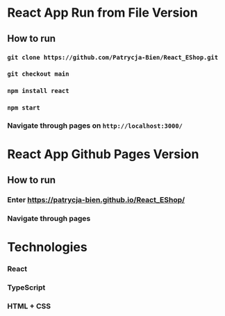 # React App Run from File Version

## How to run
### `git clone https://github.com/Patrycja-Bien/React_EShop.git`
### `git checkout main`
### `npm install react`
### `npm start`
### Navigate through pages on `http://localhost:3000/`

# React App Github Pages Version

## How to run
### Enter https://patrycja-bien.github.io/React_EShop/
### Navigate through pages

# Technologies
### React
### TypeScript
### HTML + CSS
